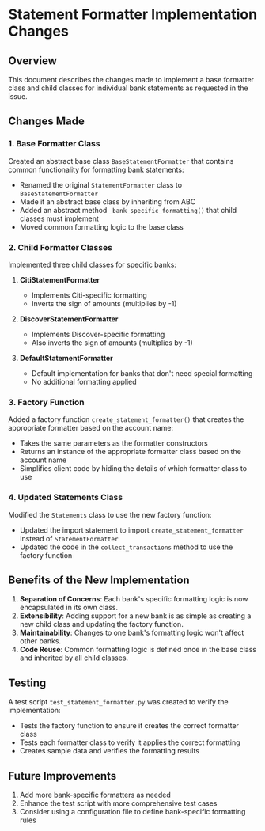 # Statement Formatter Implementation Changes

## Overview

This document describes the changes made to implement a base formatter class and child classes for individual bank statements as requested in the issue.

## Changes Made

### 1. Base Formatter Class

Created an abstract base class `BaseStatementFormatter` that contains common functionality for formatting bank statements:

- Renamed the original `StatementFormatter` class to `BaseStatementFormatter`
- Made it an abstract base class by inheriting from ABC
- Added an abstract method `_bank_specific_formatting()` that child classes must implement
- Moved common formatting logic to the base class

### 2. Child Formatter Classes

Implemented three child classes for specific banks:

1. **CitiStatementFormatter**
   - Implements Citi-specific formatting
   - Inverts the sign of amounts (multiplies by -1)

2. **DiscoverStatementFormatter**
   - Implements Discover-specific formatting
   - Also inverts the sign of amounts (multiplies by -1)

3. **DefaultStatementFormatter**
   - Default implementation for banks that don't need special formatting
   - No additional formatting applied

### 3. Factory Function

Added a factory function `create_statement_formatter()` that creates the appropriate formatter based on the account name:

- Takes the same parameters as the formatter constructors
- Returns an instance of the appropriate formatter class based on the account name
- Simplifies client code by hiding the details of which formatter class to use

### 4. Updated Statements Class

Modified the `Statements` class to use the new factory function:

- Updated the import statement to import `create_statement_formatter` instead of `StatementFormatter`
- Updated the code in the `collect_transactions` method to use the factory function

## Benefits of the New Implementation

1. **Separation of Concerns**: Each bank's specific formatting logic is now encapsulated in its own class.
2. **Extensibility**: Adding support for a new bank is as simple as creating a new child class and updating the factory function.
3. **Maintainability**: Changes to one bank's formatting logic won't affect other banks.
4. **Code Reuse**: Common formatting logic is defined once in the base class and inherited by all child classes.

## Testing

A test script `test_statement_formatter.py` was created to verify the implementation:

- Tests the factory function to ensure it creates the correct formatter class
- Tests each formatter class to verify it applies the correct formatting
- Creates sample data and verifies the formatting results

## Future Improvements

1. Add more bank-specific formatters as needed
2. Enhance the test script with more comprehensive test cases
3. Consider using a configuration file to define bank-specific formatting rules